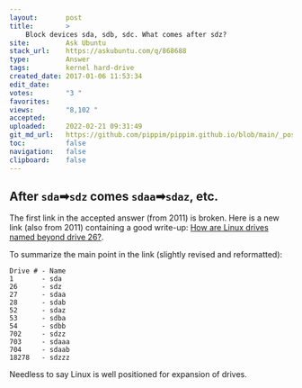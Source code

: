 ```yaml
---
layout:       post
title:        >
    Block devices sda, sdb, sdc. What comes after sdz?
site:         Ask Ubuntu
stack_url:    https://askubuntu.com/q/868688
type:         Answer
tags:         kernel hard-drive
created_date: 2017-01-06 11:53:34
edit_date:    
votes:        "3 "
favorites:    
views:        "8,102 "
accepted:     
uploaded:     2022-02-21 09:31:49
git_md_url:   https://github.com/pippim/pippim.github.io/blob/main/_posts/2017/2017-01-06-Block-devices-sda_-sdb_-sdc.-What-comes-after-sdz_.md
toc:          false
navigation:   false
clipboard:    false
---
```


## After `sda`➡`sdz` comes `sdaa`➡`sdaz`, etc.

The first link in the accepted answer (from 2011) is broken. Here is a new link (also from 2011) containing a good write-up: [How are Linux drives named beyond drive 26?][1].

To summarize the main point in the link (slightly revised and reformatted):

``` 
Drive # - Name
1	    - sda
26	    - sdz
27	    - sdaa
28	    - sdab
52	    - sdaz
53	    - sdba
54	    - sdbb
702	    - sdzz
703	    - sdaaa
704	    - sdaab
18278   - sdzzz
```

Needless to say Linux is well positioned for expansion of drives.

  [1]: https://rwmj.wordpress.com/2011/01/09/how-are-linux-drives-named-beyond-drive-26-devsdz/
